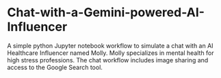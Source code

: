 # Chat-with-a-Gemini-powered-AI-Influencer
A simple python Jupyter notebook workflow to simulate a chat with an AI Healthcare Influencer named Molly. Molly specializes in mental health for high stress professions. The chat workflow includes image sharing and access to the Google Search tool.
